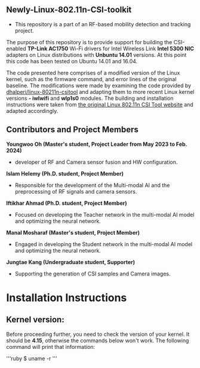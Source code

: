 ## Newly-Linux-802.11n-CSI-toolkit

* This repository is a part of an RF-based mobility detection and tracking project.
  
The purpose of this repository is to provide support for building the CSI-enabled **TP-Link AC1750** Wi-Fi drivers for Intel Wireless Link **Intel 5300 NIC** adapters on Linux distributions with **Unbuntu 14.01** versions. At this point this code has been tested on Ubuntu 14.01 and 16.04.

The code presented here comprises of a modified version of the Linux kernel, such as the firmware command, and error lines of the original baseline. The modifications were made by examining the code provided by [dhalperi/linux-80211n-csitool](https://github.com/dhalperi/linux-80211n-csitool) and adapting them to more recent Linux kernel versions **- iwlwifi** and **wlp1s0** modules. The building and installation instructions were taken from [the original Linux 802.11n CSI Tool website](https://dhalperi.github.io/linux-80211n-csitool/) and adapted accordingly.

## Contributors and Project Members
**Youngwoo Oh (Master's student, Project Leader from May 2023 to Feb. 2024)**
- developer of RF and Camera sensor fusion and HW configuration.

**Islam Helemy (Ph.D. student, Project Member)**
- Responsible for the development of the Multi-modal AI and the preprocessing of RF signals and camera sensors.

**Iftikhar Ahmad (Ph.D. student, Project Member)**
- Focused on developing the Teacher network in the multi-modal AI model and optimizing the neural network.

**Manal Mosharaf (Master's student, Project Member)**
- Engaged in developing the Student network in the multi-modal AI model and optimizing the neural network.

**Jungtae Kang (Undergraduate student, Supporter)**
- Supporting the generation of CSI samples and Camera images.

# Installation Instructions

## Kernel version:
Before proceeding further, you need to check the version of your kernel. It should be **4.15**, otherwise the commands below won't work. The following command will print that information:

'''ruby
$ uname -r
'''
